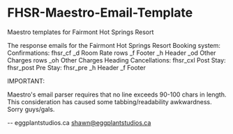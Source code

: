 # FHSR-Maestro-Email-Template
Maestro templates for Fairmont Hot Springs Resort


The response emails for the Fairmont Hot Springs Resort Booking system:
Confirmations:  fhsr_cf
                    _d   Room Rate rows
                    _f   Footer
                    _h   Header
                    _od  Other Charges rows
                    _oh  Other Charges Heading
Cancellations:  fhsr_cxl
Post Stay:      fhsr_post
Pre Stay:       fhsr_pre
                    _h Header
                    _f Footer


IMPORTANT: 

Maestro's email parser requires that no line exceeds 90-100 chars in length. 
This consideration has caused some tabbing/readability awkwardness. Sorry guys/gals.






--
eggplantstudios.ca
shawn@eggplantstudios.ca
